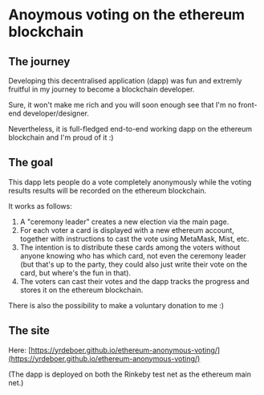 # Anoymous voting on the ethereum blockchain

## The journey
Developing this decentralised application (dapp) was fun and extremly fruitful in my journey to become a blockchain developer.

Sure, it won't make me rich and you will soon enough see that I'm no front-end developer/designer.

Nevertheless, it is full-fledged end-to-end working dapp on the ethereum blockchain and I'm proud of it :)


## The goal
This dapp lets people do a vote completely anonymously while the voting results results will be recorded on the ethereum blockchain.


It works as follows:


1. A "ceremony leader" creates a new election via the main page.
2. For each voter a card is displayed with a new ethereum account,
   together with instructions to cast the vote using MetaMask, Mist, etc.
3. The intention is to distribute these cards among the voters without anyone knowing who has which card, not even the ceremony leader (but that's up to the party, they could also just write their vote on the card, but where's the fun in that).
4. The voters can cast their votes and the dapp tracks the progress and stores it on the ethereum blockchain.


There is also the possibility to make a voluntary donation to me :)


## The site
Here: [https://yrdeboer.github.io/ethereum-anonymous-voting/](https://yrdeboer.github.io/ethereum-anonymous-voting/)

(The dapp is deployed on both the Rinkeby test net as the ethereum main net.)




